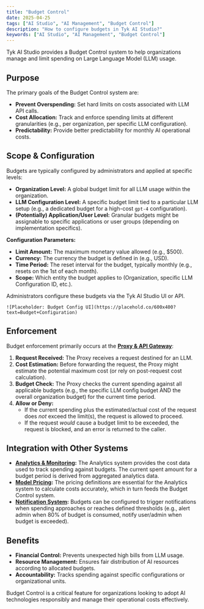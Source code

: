 ```yaml
---
title: "Budget Control"
date: 2025-04-25
tags: ["AI Studio", "AI Management", "Budget Control"]
description: "How to configure budgets in Tyk AI Studio?"
keywords: ["AI Studio", "AI Management", "Budget Control"]
---
```


Tyk AI Studio provides a Budget Control system to help organizations manage and limit spending on Large Language Model (LLM) usage.

## Purpose

The primary goals of the Budget Control system are:

*   **Prevent Overspending:** Set hard limits on costs associated with LLM API calls.
*   **Cost Allocation:** Track and enforce spending limits at different granularities (e.g., per organization, per specific LLM configuration).
*   **Predictability:** Provide better predictability for monthly AI operational costs.

## Scope & Configuration

Budgets are typically configured by administrators and applied at specific levels:

*   **Organization Level:** A global budget limit for all LLM usage within the organization.
*   **LLM Configuration Level:** A specific budget limit tied to a particular LLM setup (e.g., a dedicated budget for a high-cost `gpt-4` configuration).
*   **(Potentially) Application/User Level:** Granular budgets might be assignable to specific applications or user groups (depending on implementation specifics).

**Configuration Parameters:**

*   **Limit Amount:** The maximum monetary value allowed (e.g., $500).
*   **Currency:** The currency the budget is defined in (e.g., USD).
*   **Time Period:** The reset interval for the budget, typically monthly (e.g., resets on the 1st of each month).
*   **Scope:** Which entity the budget applies to (Organization, specific LLM Configuration ID, etc.).

Administrators configure these budgets via the Tyk AI Studio UI or API.

    ![Placeholder: Budget Config UI](https://placehold.co/600x400?text=Budget+Configuration)

## Enforcement

Budget enforcement primarily occurs at the **[Proxy & API Gateway](./proxy.md)**:

1.  **Request Received:** The Proxy receives a request destined for an LLM.
2.  **Cost Estimation:** Before forwarding the request, the Proxy might estimate the potential maximum cost (or rely on post-request cost calculation).
3.  **Budget Check:** The Proxy checks the current spending against all applicable budgets (e.g., the specific LLM config budget AND the overall organization budget) for the current time period.
4.  **Allow or Deny:**
    *   If the current spending plus the estimated/actual cost of the request does *not* exceed the limit(s), the request is allowed to proceed.
    *   If the request *would* cause a budget limit to be exceeded, the request is blocked, and an error is returned to the caller.

## Integration with Other Systems

*   **[Analytics & Monitoring](./analytics.md):** The Analytics system provides the cost data used to track spending against budgets. The current spent amount for a budget period is derived from aggregated analytics data.
*   **[Model Pricing](./llm-management.md#model-pricing-system):** The pricing definitions are essential for the Analytics system to calculate costs accurately, which in turn feeds the Budget Control system.
*   **[Notification System](./notifications.md):** Budgets can be configured to trigger notifications when spending approaches or reaches defined thresholds (e.g., alert admin when 80% of budget is consumed, notify user/admin when budget is exceeded).

## Benefits

*   **Financial Control:** Prevents unexpected high bills from LLM usage.
*   **Resource Management:** Ensures fair distribution of AI resources according to allocated budgets.
*   **Accountability:** Tracks spending against specific configurations or organizational units.

Budget Control is a critical feature for organizations looking to adopt AI technologies responsibly and manage their operational costs effectively.
